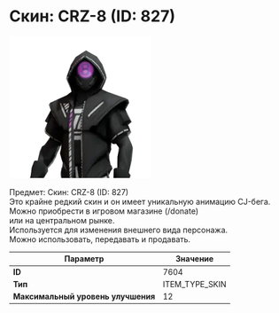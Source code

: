 # Скин: CRZ-8 (ID: 827)

![Item Image](../img/7604.webp?raw=true)

Предмет: Скин: CRZ-8 (ID: 827)<br>Это крайне редкий скин и он имеет уникальную анимацию CJ-бега.<br>Можно приобрести в игровом магазине (/donate)<br>или на центральном рынке.<br>Используется для изменения внешнего вида персонажа.<br>Можно использовать, передавать и продавать.


| Параметр | Значение |
|----------|----------|
| **ID** | 7604 |
| **Тип** | ITEM_TYPE_SKIN |
| **Максимальный уровень улучшения** | 12 |


